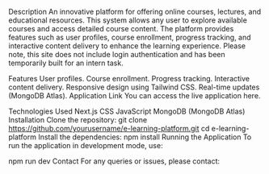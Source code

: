 Description
An innovative platform for offering online courses, lectures, and educational resources. This system allows any user to explore available courses and access detailed course content. The platform provides features such as user profiles, course enrollment, progress tracking, and interactive content delivery to enhance the learning experience. Please note, this site does not include login authentication and has been temporarily built for an intern task.

Features
User profiles.
Course enrollment.
Progress tracking.
Interactive content delivery.
Responsive design using Tailwind CSS.
Real-time updates (MongoDB Atlas).
Application Link
You can access the live application here.

Technologies Used
Next.js
CSS
JavaScript
MongoDB (MongoDB Atlas)
Installation
Clone the repository:
git clone https://github.com/yourusername/e-learning-platform.git
cd e-learning-platform
Install the dependencies:
npm install
Running the Application
To run the application in development mode, use:

npm run dev
Contact
For any queries or issues, please contact:
